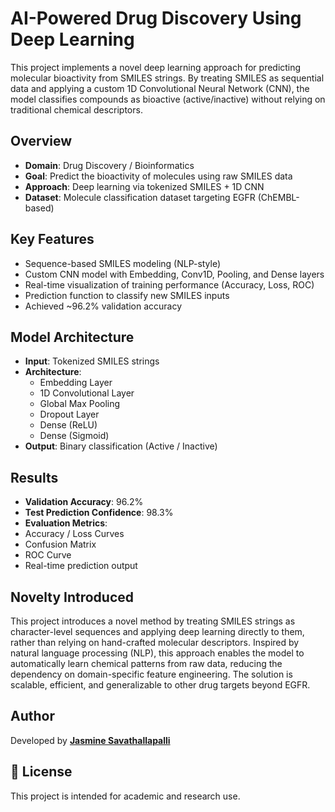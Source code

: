 # AI-Powered Drug Discovery Using Deep Learning

This project implements a novel deep learning approach for predicting molecular bioactivity from SMILES strings. By treating SMILES as sequential data and applying a custom 1D Convolutional Neural Network (CNN), the model classifies compounds as bioactive (active/inactive) without relying on traditional chemical descriptors.


##  Overview

- **Domain**: Drug Discovery / Bioinformatics  
- **Goal**: Predict the bioactivity of molecules using raw SMILES data  
- **Approach**: Deep learning via tokenized SMILES + 1D CNN  
- **Dataset**: Molecule classification dataset targeting EGFR (ChEMBL-based)


##  Key Features

-  Sequence-based SMILES modeling (NLP-style)
-  Custom CNN model with Embedding, Conv1D, Pooling, and Dense layers
- Real-time visualization of training performance (Accuracy, Loss, ROC)
-  Prediction function to classify new SMILES inputs
-  Achieved ~96.2% validation accuracy


##  Model Architecture

- **Input**: Tokenized SMILES strings  
- **Architecture**:  
  - Embedding Layer  
  - 1D Convolutional Layer  
  - Global Max Pooling  
  - Dropout Layer  
  - Dense (ReLU)  
  - Dense (Sigmoid)  
- **Output**: Binary classification (Active / Inactive)


##  Results

- **Validation Accuracy**: 96.2%  
- **Test Prediction Confidence**: 98.3%  
-  **Evaluation Metrics**:  
  - Accuracy / Loss Curves  
  - Confusion Matrix  
  - ROC Curve  
  - Real-time prediction output


##  Novelty Introduced

This project introduces a novel method by treating SMILES strings as character-level sequences and applying deep learning directly to them, rather than relying on hand-crafted molecular descriptors. Inspired by natural language processing (NLP), this approach enables the model to automatically learn chemical patterns from raw data, reducing the dependency on domain-specific feature engineering. The solution is scalable, efficient, and generalizable to other drug targets beyond EGFR.


##  Author

Developed by [**Jasmine Savathallapalli**](https://github.com/jasminesavathallapalli)  

## 📄 License

This project is intended for academic and research use.
